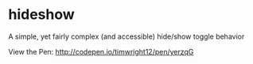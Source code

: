 # hideshow
A simple, yet fairly complex (and accessible) hide/show toggle behavior

View the Pen: http://codepen.io/timwright12/pen/yerzqG

